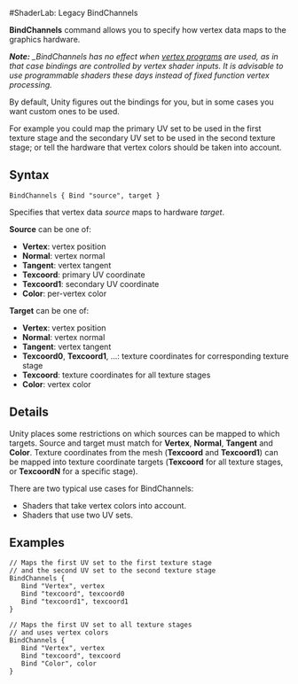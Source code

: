 #ShaderLab: Legacy BindChannels


__BindChannels__ command allows you to specify how vertex data maps to the graphics hardware.

***Note:** _BindChannels has no effect when [vertex programs](SL-ShaderPrograms) are used, as in that case bindings are controlled by vertex shader inputs. It is advisable to use programmable shaders these days instead of fixed function vertex processing.*

By default, Unity figures out the bindings for you, but in some cases you want custom ones to be used. 

For example you could map the primary UV set to be used in the first texture stage and the secondary UV set to be used in the second texture stage; or tell the hardware that vertex colors should be taken into account.

Syntax
------

````
BindChannels { Bind "source", target }
````
Specifies that vertex data _source_ maps to hardware _target_.

**Source** can be one of:

* __Vertex__: vertex position
* __Normal__: vertex normal
* __Tangent__: vertex tangent
* __Texcoord__: primary UV coordinate
* __Texcoord1__: secondary UV coordinate
* __Color__: per-vertex color

**Target** can be one of:

* __Vertex__: vertex position
* __Normal__: vertex normal
* __Tangent__: vertex tangent
* __Texcoord0__, __Texcoord1__, ...: texture coordinates for corresponding texture stage
* __Texcoord__: texture coordinates for all texture stages
* __Color__: vertex color

Details
-------


Unity places some restrictions on which sources can be mapped to which targets. Source and target must match for __Vertex__, __Normal__, __Tangent__ and __Color__. Texture coordinates from the mesh (__Texcoord__ and __Texcoord1__) can be mapped into texture coordinate targets (__Texcoord__ for all texture stages, or __TexcoordN__ for a specific stage).

There are two typical use cases for BindChannels:

* Shaders that take vertex colors into account.
* Shaders that use two UV sets.

Examples
--------


````
// Maps the first UV set to the first texture stage
// and the second UV set to the second texture stage
BindChannels {
   Bind "Vertex", vertex
   Bind "texcoord", texcoord0
   Bind "texcoord1", texcoord1
}
````


````
// Maps the first UV set to all texture stages
// and uses vertex colors
BindChannels {
   Bind "Vertex", vertex
   Bind "texcoord", texcoord
   Bind "Color", color
}
````

